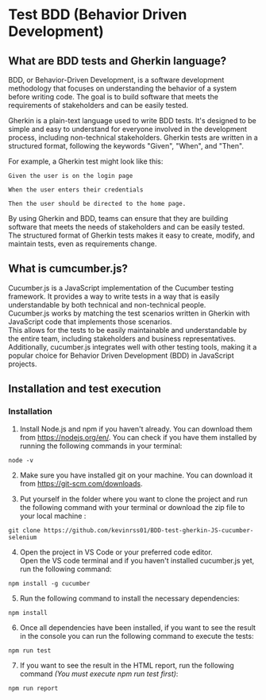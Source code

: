 # Test BDD (Behavior Driven Development)

## What are BDD tests and Gherkin language?

BDD, or Behavior-Driven Development, is a software development methodology that focuses on understanding the behavior of a system before writing code. The goal is to build software that meets the requirements of stakeholders and can be easily tested.

Gherkin is a plain-text language used to write BDD tests. It's designed to be simple and easy to understand for everyone involved in the development process, including non-technical stakeholders. Gherkin tests are written in a structured format, following the keywords "Given", "When", and "Then".

For example, a Gherkin test might look like this:

`Given the user is on the login page`

`When the user enters their credentials`

`Then the user should be directed to the home page.`

By using Gherkin and BDD, teams can ensure that they are building software that meets the needs of stakeholders and can be easily tested. The structured format of Gherkin tests makes it easy to create, modify, and maintain tests, even as requirements change.

## What is cumcumber.js?

Cucumber.js is a JavaScript implementation of the Cucumber testing framework. It provides a way to write tests in a way that is easily understandable by both technical and non-technical people.  
Cucumber.js works by matching the test scenarios written in Gherkin with JavaScript code that implements those scenarios.  
This allows for the tests to be easily maintainable and understandable by the entire team, including stakeholders and business representatives. Additionally, cucumber.js integrates well with other testing tools, making it a popular choice for Behavior Driven Development (BDD) in JavaScript projects.

## Installation and test execution

### Installation

1. Install Node.js and npm if you haven't already. You can download them from https://nodejs.org/en/. You can check if you have them installed by running the following commands in your terminal:

`node -v`

2. Make sure you have installed git on your machine. You can download it from https://git-scm.com/downloads.

3. Put yourself in the folder where you want to clone the project and run the following command with your terminal or download the zip file to your local machine :

`git clone https://github.com/kevinrss01/BDD-test-gherkin-JS-cucumber-selenium`

4. Open the project in VS Code or your preferred code editor.  
   Open the VS code terminal and if you haven't installed cucumber.js yet, run the following command:

`npm install -g cucumber`

5. Run the following command to install the necessary dependencies:

`npm install`

6. Once all dependencies have been installed, if you want to see the result in the console you can run the following command to execute the tests:

`npm run test`

7. If you want to see the result in the HTML report, run the following command _(You must execute npm run test first)_:

`npm run report`
